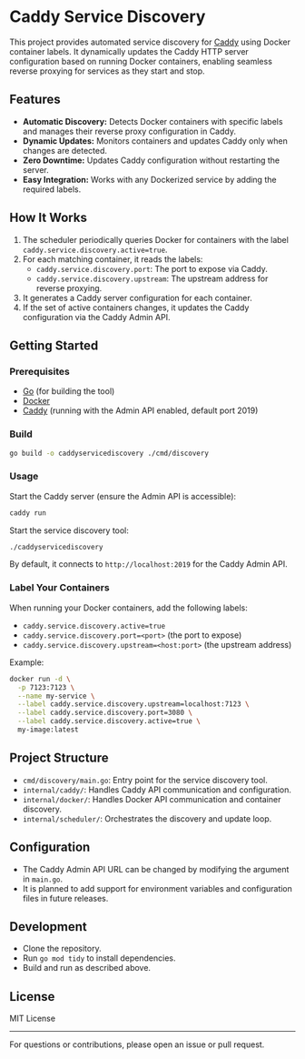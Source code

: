 # Caddy Service Discovery

This project provides automated service discovery for [Caddy](https://caddyserver.com/) using Docker container labels. It dynamically updates the Caddy HTTP server configuration based on running Docker containers, enabling seamless reverse proxying for services as they start and stop.

## Features

- **Automatic Discovery:** Detects Docker containers with specific labels and manages their reverse proxy configuration in Caddy.
- **Dynamic Updates:** Monitors containers and updates Caddy only when changes are detected.
- **Zero Downtime:** Updates Caddy configuration without restarting the server.
- **Easy Integration:** Works with any Dockerized service by adding the required labels.

## How It Works

1. The scheduler periodically queries Docker for containers with the label `caddy.service.discovery.active=true`.
2. For each matching container, it reads the labels:
    - `caddy.service.discovery.port`: The port to expose via Caddy.
    - `caddy.service.discovery.upstream`: The upstream address for reverse proxying.
3. It generates a Caddy server configuration for each container.
4. If the set of active containers changes, it updates the Caddy configuration via the Caddy Admin API.

## Getting Started

### Prerequisites

- [Go](https://golang.org/) (for building the tool)
- [Docker](https://www.docker.com/)
- [Caddy](https://caddyserver.com/) (running with the Admin API enabled, default port 2019)

### Build

```sh
go build -o caddyservicediscovery ./cmd/discovery
```

### Usage

Start the Caddy server (ensure the Admin API is accessible):

```sh
caddy run
```

Start the service discovery tool:

```sh
./caddyservicediscovery
```

By default, it connects to `http://localhost:2019` for the Caddy Admin API.

### Label Your Containers

When running your Docker containers, add the following labels:

- `caddy.service.discovery.active=true`
- `caddy.service.discovery.port=<port>` (the port to expose)
- `caddy.service.discovery.upstream=<host:port>` (the upstream address)

Example:

```sh
docker run -d \
  -p 7123:7123 \
  --name my-service \
  --label caddy.service.discovery.upstream=localhost:7123 \
  --label caddy.service.discovery.port=3080 \
  --label caddy.service.discovery.active=true \
  my-image:latest
```

## Project Structure

- `cmd/discovery/main.go`: Entry point for the service discovery tool.
- `internal/caddy/`: Handles Caddy API communication and configuration.
- `internal/docker/`: Handles Docker API communication and container discovery.
- `internal/scheduler/`: Orchestrates the discovery and update loop.

## Configuration

- The Caddy Admin API URL can be changed by modifying the argument in `main.go`.
- It is planned to add support for environment variables and configuration files in future releases.

## Development

- Clone the repository.
- Run `go mod tidy` to install dependencies.
- Build and run as described above.

## License

MIT License

---

For questions or contributions, please open an issue or pull request.